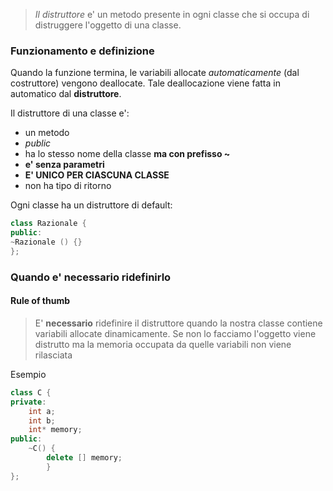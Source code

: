 >*Il distruttore* e' un metodo presente in ogni classe che si occupa di distruggere l'oggetto di una classe.

### Funzionamento e definizione
Quando la funzione termina, le variabili allocate *automaticamente* (dal costruttore) vengono deallocate. Tale deallocazione viene fatta in automatico dal **distruttore**.

Il distruttore di una classe e':
- un metodo
- *public*
- ha lo stesso nome della classe **ma con prefisso ~**
- **e' senza parametri** 
- **E' UNICO PER CIASCUNA CLASSE**
- non ha tipo di ritorno

Ogni classe ha un distruttore di default:
```cpp
class Razionale {
public:
~Razionale () {}
};
```

### Quando e' necessario ridefinirlo
#### Rule of thumb
>E' **necessario** ridefinire il distruttore quando la nostra classe contiene variabili allocate dinamicamente. Se non lo facciamo l'oggetto viene distrutto ma la memoria occupata da quelle variabili non viene rilasciata

Esempio
```cpp
class C {
private:
	int a;
	int b;
	int* memory;
public:
	~C() {
		delete [] memory;
		}
};
```